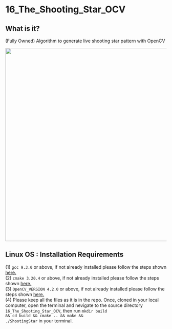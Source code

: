 # 16_The_Shooting_Star_OCV

## What is it?
(Fully Owned) Algorithm to generate live shooting star pattern with OpenCV

<img src="https://github.com/CPaladiya/12_OpenCV_RoadMap/blob/master/build/TheShootingStar.gif" width="600"> 

## Linux OS : Installation Requirements
(1) <code>gcc 9.3.0</code> or above, if not already installed please follow the steps shown [here.](https://linuxize.com/post/how-to-install-gcc-on-ubuntu-20-04/)</br>
(2) <code>cmake 3.20.4</code> or above, if not already installed please follow the steps shown [here.](https://cgold.readthedocs.io/en/latest/first-step/installation.html)</br>
(3) <code>OpenCV_VERSION 4.2.0</code> or above, if not already installed please follow the steps shown [here.](https://linuxize.com/post/how-to-install-opencv-on-ubuntu-20-04/)</br>
(4) Please keep all the files as it is in the repo. Once, cloned in your local computer, open the terminal and nevigate to the source directory <code>16_The_Shooting_Star_OCV</code>, then run <code>mkdir build && cd build && cmake .. && make && ./ShootingStar</code> in your terminal.</br>
